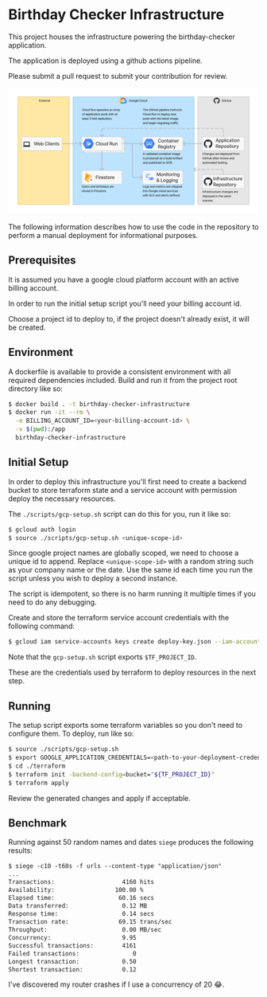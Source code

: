 # Birthday Checker Infrastructure

This project houses the infrastructure powering the birthday-checker
application.

The application is deployed using a github actions pipeline.

Please submit a pull request to submit your contribution for review.

![System Diagram](./resources/system_diagram.png)

The following information describes how to use the code in the repository to
perform a manual deployment for informational purposes.

## Prerequisites

It is assumed you have a google cloud platform account with an active billing
account.

In order to run the initial setup script you'll need your billing account id.

Choose a project id to deploy to, if the project doesn't already exist,
it will be created.

## Environment

A dockerfile is available to provide a consistent environment with all required
dependencies included. Build and run it from the project root directory like so:

```bash
$ docker build . -t birthday-checker-infrastructure
$ docker run -it --rm \
  -e BILLING_ACCOUNT_ID=<your-billing-account-id> \
  -v $(pwd):/app
  birthday-checker-infrastructure
```

## Initial Setup

In order to deploy this infrastructure you'll first need to create a backend
bucket to store terraform state and a service account with permission deploy
the necessary resources.

The `./scripts/gcp-setup.sh` script can do this for you, run it like so:

```bash
$ gcloud auth login
$ source ./scripts/gcp-setup.sh <unique-scope-id>
```

Since google project names are globally scoped, we need to choose a unique id to
append. Replace `<unique-scope-id>` with a random string such as your
company name or the date. Use the same id each time you run the script unless
you wish to deploy a second instance.

The script is idempotent, so there is no harm running it multiple times if you
need to do any debugging.

Create and store the terraform service account credentials with the following
command:

```bash
$ gcloud iam service-accounts keys create deploy-key.json --iam-account="terraform@${TF_PROJECT_ID}.iam.gserviceaccount.com"
```

Note that the `gcp-setup.sh` script exports `$TF_PROJECT_ID`.

These are the credentials used by terraform to deploy resources in the next
step.

## Running

The setup script exports some terraform variables so you don't need to configure
them.
To deploy, run like so:

```bash
$ source ./scripts/gcp-setup.sh
$ export GOOGLE_APPLICATION_CREDENTIALS=<path-to-your-deployment-credentials-file>
$ cd ./terraform
$ terraform init -backend-config=bucket="${TF_PROJECT_ID}"
$ terraform apply
```

Review the generated changes and apply if acceptable.

## Benchmark

Running against 50 random names and dates `siege` produces the following results:

```
$ siege -c10 -t60s -f urls --content-type "application/json"
...
Transactions:                   4160 hits
Availability:                 100.00 %
Elapsed time:                  60.16 secs
Data transferred:               0.12 MB
Response time:                  0.14 secs
Transaction rate:              69.15 trans/sec
Throughput:                     0.00 MB/sec
Concurrency:                    9.95
Successful transactions:        4161
Failed transactions:               0
Longest transaction:            0.50
Shortest transaction:           0.12
```

I've discovered my router crashes if I use a concurrency of 20 😂.